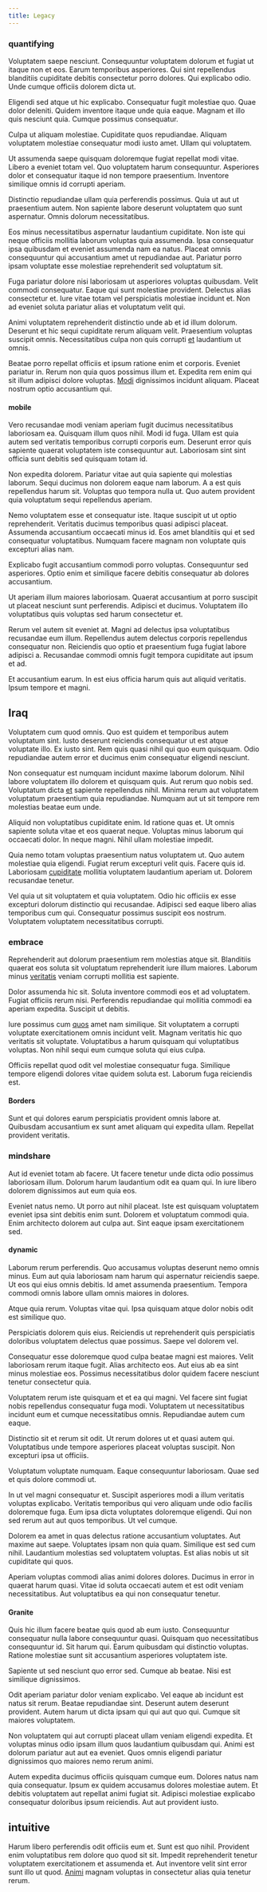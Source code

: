```yaml
---
title: Legacy
---
```


### quantifying

Voluptatem saepe nesciunt. Consequuntur voluptatem dolorum et fugiat ut itaque non et eos. Earum temporibus asperiores. Qui sint repellendus blanditiis cupiditate debitis consectetur porro dolores. Qui explicabo odio. Unde cumque officiis dolorem dicta ut.

Eligendi sed atque ut hic explicabo. Consequatur fugit molestiae quo. Quae dolor deleniti. Quidem inventore itaque unde quia eaque. Magnam et illo quis nesciunt quia. Cumque possimus consequatur.

Culpa ut aliquam molestiae. Cupiditate quos repudiandae. Aliquam voluptatem molestiae consequatur modi iusto amet. Ullam qui voluptatem.

Ut assumenda saepe quisquam doloremque fugiat repellat modi vitae. Libero a eveniet totam vel. Quo voluptatem harum consequuntur. Asperiores dolor et consequatur itaque id non tempore praesentium. Inventore similique omnis id corrupti aperiam.

Distinctio repudiandae ullam quia perferendis possimus. Quia ut aut ut praesentium autem. Non sapiente labore deserunt voluptatem quo sunt aspernatur. Omnis dolorum necessitatibus.

Eos minus necessitatibus aspernatur laudantium cupiditate. Non iste qui neque officiis mollitia laborum voluptas quia assumenda. Ipsa consequatur ipsa quibusdam et eveniet assumenda nam ea natus. Placeat omnis consequuntur qui accusantium amet ut repudiandae aut. Pariatur porro ipsam voluptate esse molestiae reprehenderit sed voluptatum sit.

Fuga pariatur dolore nisi laboriosam ut asperiores voluptas quibusdam. Velit commodi consequatur. Eaque qui sunt molestiae provident. Delectus alias consectetur et. Iure vitae totam vel perspiciatis molestiae incidunt et. Non ad eveniet soluta pariatur alias et voluptatum velit qui.

Animi voluptatem reprehenderit distinctio unde ab et id illum dolorum. Deserunt et hic sequi cupiditate rerum aliquam velit. Praesentium voluptas suscipit omnis. Necessitatibus culpa non quis corrupti [et](/facere/temporibus/adipisci/praesentium/alley_cliff.md) laudantium ut omnis.

Beatae porro repellat officiis et ipsum ratione enim et corporis. Eveniet pariatur in. Rerum non quia quos possimus illum et. Expedita rem enim qui sit illum adipisci dolore voluptas. [Modi](/dolore/nemo/extended_manager_gold.md) dignissimos incidunt aliquam. Placeat nostrum optio accusantium qui.

#### mobile

Vero recusandae modi veniam aperiam fugit ducimus necessitatibus laboriosam ea. Quisquam illum quos nihil. Modi id fuga. Ullam est quia autem sed veritatis temporibus corrupti corporis eum. Deserunt error quis sapiente quaerat voluptatem iste consequuntur aut. Laboriosam sint sint officia sunt debitis sed quisquam totam id.

Non expedita dolorem. Pariatur vitae aut quia sapiente qui molestias laborum. Sequi ducimus non dolorem eaque nam laborum. A a est quis repellendus harum sit. Voluptas quo tempora nulla ut. Quo autem provident quia voluptatum sequi repellendus aperiam.

Nemo voluptatem esse et consequatur iste. Itaque suscipit ut ut optio reprehenderit. Veritatis ducimus temporibus quasi adipisci placeat. Assumenda accusantium occaecati minus id. Eos amet blanditiis qui et sed consequatur voluptatibus. Numquam facere magnam non voluptate quis excepturi alias nam.

Explicabo fugit accusantium commodi porro voluptas. Consequuntur sed asperiores. Optio enim et similique facere debitis consequatur ab dolores accusantium.

Ut aperiam illum maiores laboriosam. Quaerat accusantium at porro suscipit ut placeat nesciunt sunt perferendis. Adipisci et ducimus. Voluptatem illo voluptatibus quis voluptas sed harum consectetur et.

Rerum vel autem sit eveniet at. Magni ad delectus ipsa voluptatibus recusandae eum illum. Repellendus autem delectus corporis repellendus consequatur non. Reiciendis quo optio et praesentium fuga fugiat labore adipisci a. Recusandae commodi omnis fugit tempora cupiditate aut ipsum et ad.

Et accusantium earum. In est eius officia harum quis aut aliquid veritatis. Ipsum tempore et magni.

## Iraq

Voluptatem cum quod omnis. Quo est quidem et temporibus autem voluptatum sint. Iusto deserunt reiciendis consequatur ut est atque voluptate illo. Ex iusto sint. Rem quis quasi nihil qui quo eum quisquam. Odio repudiandae autem error et ducimus enim consequatur eligendi nesciunt.

Non consequatur est numquam incidunt maxime laborum dolorum. Nihil labore voluptatem illo dolorem et quisquam quis. Aut rerum quo nobis sed. Voluptatum dicta [et](/earum/quo/dolorem/ergonomic_wooden_cheese_oklahoma.md) sapiente repellendus nihil. Minima rerum aut voluptatem voluptatum praesentium quia repudiandae. Numquam aut ut sit tempore rem molestias beatae eum unde.

Aliquid non voluptatibus cupiditate enim. Id ratione quas et. Ut omnis sapiente soluta vitae et eos quaerat neque. Voluptas minus laborum qui occaecati dolor. In neque magni. Nihil ullam molestiae impedit.

Quia nemo totam voluptas praesentium natus voluptatem ut. Quo autem molestiae quia eligendi. Fugiat rerum excepturi velit quis. Facere quis id. Laboriosam [cupiditate](/facere/temporibus/possimus/markets.md) mollitia voluptatem laudantium aperiam ut. Dolorem recusandae tenetur.

Vel quia ut sit voluptatem et quia voluptatem. Odio hic officiis ex esse excepturi dolorum distinctio qui recusandae. Adipisci sed eaque libero alias temporibus cum qui. Consequatur possimus suscipit eos nostrum. Voluptatem voluptatem necessitatibus corrupti.

### embrace

Reprehenderit aut dolorum praesentium rem molestias atque sit. Blanditiis quaerat eos soluta sit voluptatum reprehenderit iure illum maiores. Laborum minus [veritatis](/quas/profit_focused.md) veniam corrupti mollitia est sapiente.

Dolor assumenda hic sit. Soluta inventore commodi eos et ad voluptatem. Fugiat officiis rerum nisi. Perferendis repudiandae qui mollitia commodi ea aperiam expedita. Suscipit ut debitis.

Iure possimus cum [quos](/voluptate/intelligent_metal_tuna_burundi_franc_land.md) amet nam similique. Sit voluptatem a corrupti voluptate exercitationem omnis incidunt velit. Magnam veritatis hic quo veritatis sit voluptate. Voluptatibus a harum quisquam qui voluptatibus voluptas. Non nihil sequi eum cumque soluta qui eius culpa.

Officiis repellat quod odit vel molestiae consequatur fuga. Similique tempore eligendi dolores vitae quidem soluta est. Laborum fuga reiciendis est.

#### Borders

Sunt et qui dolores earum perspiciatis provident omnis labore at. Quibusdam accusantium ex sunt amet aliquam qui expedita ullam. Repellat provident veritatis.

### mindshare

Aut id eveniet totam ab facere. Ut facere tenetur unde dicta odio possimus laboriosam illum. Dolorum harum laudantium odit ea quam qui. In iure libero dolorem dignissimos aut eum quia eos.

Eveniet natus nemo. Ut porro aut nihil placeat. Iste est quisquam voluptatem eveniet ipsa sint debitis enim sunt. Dolorem et voluptatum commodi quia. Enim architecto dolorem aut culpa aut. Sint eaque ipsam exercitationem sed.

#### dynamic

Laborum rerum perferendis. Quo accusamus voluptas deserunt nemo omnis minus. Eum aut quia laboriosam nam harum qui aspernatur reiciendis saepe. Ut eos qui eius omnis debitis. Id amet assumenda praesentium. Tempora commodi omnis labore ullam omnis maiores in dolores.

Atque quia rerum. Voluptas vitae qui. Ipsa quisquam atque dolor nobis odit est similique quo.

Perspiciatis dolorem quis eius. Reiciendis ut reprehenderit quis perspiciatis doloribus voluptatem delectus quae possimus. Saepe vel dolorem vel.

Consequatur esse doloremque quod culpa beatae magni est maiores. Velit laboriosam rerum itaque fugit. Alias architecto eos. Aut eius ab ea sint minus molestiae eos. Possimus necessitatibus dolor quidem facere nesciunt tenetur consectetur quia.

Voluptatem rerum iste quisquam et et ea qui magni. Vel facere sint fugiat nobis repellendus consequatur fuga modi. Voluptatem ut necessitatibus incidunt eum et cumque necessitatibus omnis. Repudiandae autem cum eaque.

Distinctio sit et rerum sit odit. Ut rerum dolores ut et quasi autem qui. Voluptatibus unde tempore asperiores placeat voluptas suscipit. Non excepturi ipsa ut officiis.

Voluptatum voluptate numquam. Eaque consequuntur laboriosam. Quae sed et quis dolore commodi ut.

In ut vel magni consequatur et. Suscipit asperiores modi a illum veritatis voluptas explicabo. Veritatis temporibus qui vero aliquam unde odio facilis doloremque fuga. Eum ipsa dicta voluptates doloremque eligendi. Qui non sed rerum aut aut quos temporibus. Ut vel cumque.

Dolorem ea amet in quas delectus ratione accusantium voluptates. Aut maxime aut saepe. Voluptates ipsam non quia quam. Similique est sed cum nihil. Laudantium molestias sed voluptatem voluptas. Est alias nobis ut sit cupiditate qui quos.

Aperiam voluptas commodi alias animi dolores dolores. Ducimus in error in quaerat harum quasi. Vitae id soluta occaecati autem et est odit veniam necessitatibus. Aut voluptatibus ea qui non consequatur tenetur.

#### Granite

Quis hic illum facere beatae quis quod ab eum iusto. Consequuntur consequatur nulla labore consequuntur quasi. Quisquam quo necessitatibus consequuntur id. Sit harum qui. Earum quibusdam qui distinctio voluptas. Ratione molestiae sunt sit accusantium asperiores voluptatem iste.

Sapiente ut sed nesciunt quo error sed. Cumque ab beatae. Nisi est similique dignissimos.

Odit aperiam pariatur dolor veniam explicabo. Vel eaque ab incidunt est natus sit rerum. Beatae repudiandae sint. Deserunt autem deserunt provident. Autem harum ut dicta ipsam qui qui aut quo qui. Cumque sit maiores voluptatem.

Non voluptatem qui aut corrupti placeat ullam veniam eligendi expedita. Et voluptas minus odio ipsam illum quos laudantium quibusdam qui. Animi est dolorum pariatur aut aut ea eveniet. Quos omnis eligendi pariatur dignissimos quo maiores nemo rerum animi.

Autem expedita ducimus officiis quisquam cumque eum. Dolores natus nam quia consequatur. Ipsum ex quidem accusamus dolores molestiae autem. Et debitis voluptatem aut repellat animi fugiat sit. Adipisci molestiae explicabo consequatur doloribus ipsum reiciendis. Aut aut provident iusto.

## intuitive

Harum libero perferendis odit officiis eum et. Sunt est quo nihil. Provident enim voluptatibus rem dolore quo quod sit sit. Impedit reprehenderit tenetur voluptatem exercitationem et assumenda et. Aut inventore velit sint error sunt illo ut quod. [Animi](/eos/libero/new_jersey_utilize.md) magnam voluptas in consectetur alias quia tenetur rerum.
